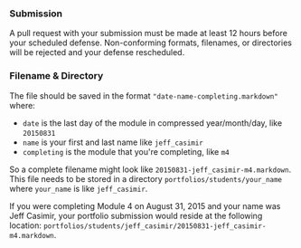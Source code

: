 ### Submission

A pull request with your submission must be made at least 12 hours before your
scheduled defense. Non-conforming formats, filenames, or directories will be
rejected and your defense rescheduled.

### Filename & Directory

The file should be
saved in the format `"date-name-completing.markdown"` where:

* `date` is the last day of the module in compressed year/month/day, like `20150831`
* `name` is your first and last name like `jeff_casimir`
* `completing` is the module that you're completing, like `m4`

So a complete filename might look like `20150831-jeff_casimir-m4.markdown`. This
file needs to be stored in a directory `portfolios/students/your_name` where
`your_name` is like `jeff_casimir`.

If you were completing Module 4 on August 31, 2015 and your name was Jeff Casimir, your portfolio submission would reside at the following location: `portfolios/students/jeff_casimir/20150831-jeff_casimir-m4.markdown`.
